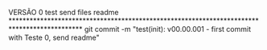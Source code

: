 VERSÃO 0   test send files readme      ********************************************************************************************
git commit -m "test(init): v00.00.001 - first commit with Teste 0, send readme"
